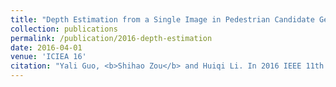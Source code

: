 ```yaml
---
title: "Depth Estimation from a Single Image in Pedestrian Candidate Generation"
collection: publications
permalink: /publication/2016-depth-estimation
date: 2016-04-01
venue: 'ICIEA 16'
citation: "Yali Guo, <b>Shihao Zou</b> and Huiqi Li. In 2016 IEEE 11th Conference on Industrial Electronics and Applications (ICIEA) 2016."
---
```

